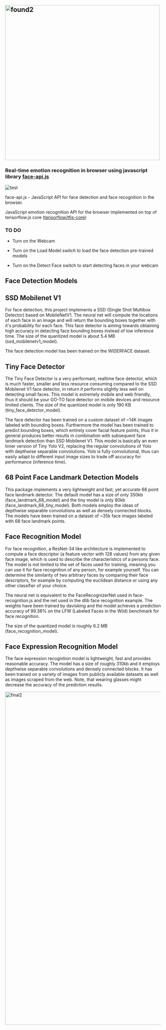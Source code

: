 ## [<img width="500" alt="found2" src="https://user-images.githubusercontent.com/33357541/84373486-5202d800-abe5-11ea-999c-cd1aa2c0da5d.png">](https://vvitsenets.github.io)

### Real-time emotion recognition in browser using javascript library [face-api.js](https://github.com/justadudewhohacks/face-api.js)

![test](https://user-images.githubusercontent.com/33357541/84315507-71ace880-ab72-11ea-9aee-53363777033a.png)


face-api.js - JavaScript API for face detection and face recognition in the browser.

JavaScript emotion recognition API for the browser implemented on top of tensorflow.js core ([tensorflow/tfjs-core](https://github.com/tensorflow/tfjs))

### TO DO

- Turn on the Webcam  

- Turn on the Load Model switch to load the face detection pre-trained models

- Turn on the Detect Face switch to start detecting faces in your webcam

## Face Detection Models

## SSD Mobilenet V1

For face detection, this project implements a SSD (Single Shot Multibox Detector) based on MobileNetV1. The neural net will compute the locations of each face in an image and will return the bounding boxes together with it's probability for each face. This face detector is aiming towards obtaining high accuracy in detecting face bounding boxes instead of low inference time. The size of the quantized model is about 5.4 MB (ssd_mobilenetv1_model).

The face detection model has been trained on the WIDERFACE dataset.

## Tiny Face Detector

The Tiny Face Detector is a very performant, realtime face detector, which is much faster, smaller and less resource consuming compared to the SSD Mobilenet V1 face detector, in return it performs slightly less well on detecting small faces. This model is extremely mobile and web friendly, thus it should be your GO-TO face detector on mobile devices and resource limited clients. The size of the quantized model is only 190 KB (tiny_face_detector_model).

The face detector has been trained on a custom dataset of ~14K images labeled with bounding boxes. Furthermore the model has been trained to predict bounding boxes, which entirely cover facial feature points, thus it in general produces better results in combination with subsequent face landmark detection than SSD Mobilenet V1.
This model is basically an even tinier version of Tiny Yolo V2, replacing the regular convolutions of Yolo with depthwise separable convolutions. Yolo is fully convolutional, thus can easily adapt to different input image sizes to trade off accuracy for performance (inference time).

## 68 Point Face Landmark Detection Models

This package implements a very lightweight and fast, yet accurate 68 point face landmark detector. The default model has a size of only 350kb (face_landmark_68_model) and the tiny model is only 80kb (face_landmark_68_tiny_model). Both models employ the ideas of depthwise separable convolutions as well as densely connected blocks. The models have been trained on a dataset of ~35k face images labeled with 68 face landmark points.

## Face Recognition Model

For face recognition, a ResNet-34 like architecture is implemented to compute a face descriptor (a feature vector with 128 values) from any given face image, which is used to describe the characteristics of a persons face. The model is not limited to the set of faces used for training, meaning you can use it for face recognition of any person, for example yourself. You can determine the similarity of two arbitrary faces by comparing their face descriptors, for example by computing the euclidean distance or using any other classifier of your choice.

The neural net is equivalent to the FaceRecognizerNet used in face-recognition.js and the net used in the dlib face recognition example. The weights have been trained by davisking and the model achieves a prediction accuracy of 99.38% on the LFW (Labeled Faces in the Wild) benchmark for face recognition.

The size of the quantized model is roughly 6.2 MB (face_recognition_model).

## Face Expression Recognition Model

The face expression recognition model is lightweight, fast and provides reasonable accuracy. The model has a size of roughly 310kb and it employs depthwise separable convolutions and densely connected blocks. It has been trained on a variety of images from publicly available datasets as well as images scraped from the web. Note, that wearing glasses might decrease the accuracy of the prediction results.

<img width="1075" alt="final2" src="https://user-images.githubusercontent.com/33357541/84386198-96986e80-abf9-11ea-9283-974fdcf2f94b.png">
 
